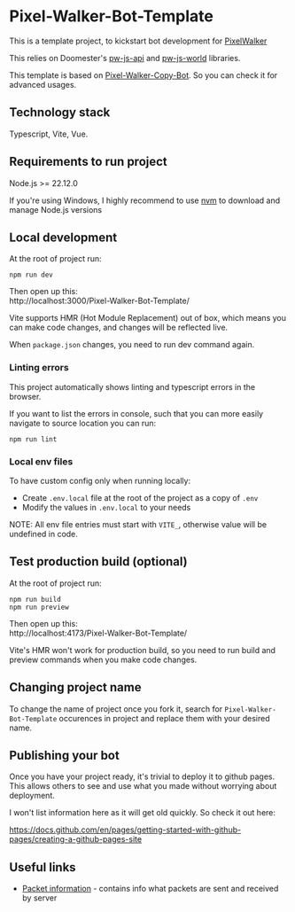 # Pixel-Walker-Bot-Template

This is a template project, to kickstart bot development for [PixelWalker](https://pixelwalker.net)

This relies on Doomester's [pw-js-api](https://www.npmjs.com/package/pw-js-api) and [pw-js-world](https://www.npmjs.com/package/pw-js-world) libraries.

This template is based on [Pixel-Walker-Copy-Bot](https://github.com/Piratux/Pixel-Walker-Copy-Bot). So you can check it for advanced usages.

## Technology stack
Typescript, Vite, Vue.

## Requirements to run project

Node.js >= 22.12.0

If you're using Windows, I highly recommend to use [nvm](https://github.com/coreybutler/nvm-windows) to download and manage Node.js versions

## Local development

At the root of project run:

```
npm run dev
```

Then open up this:\
http://localhost:3000/Pixel-Walker-Bot-Template/

Vite supports HMR (Hot Module Replacement) out of box, which means you can make code changes, and changes will be
reflected live.

When `package.json` changes, you need to run dev command again.

### Linting errors

This project automatically shows linting and typescript errors in the browser.

If you want to list the errors in console, such that you can more easily navigate to source location you can run:

```
npm run lint
```

### Local env files

To have custom config only when running locally:

- Create `.env.local` file at the root of the project as a copy of `.env`
- Modify the values in `.env.local` to your needs

NOTE: All env file entries must start with `VITE_`, otherwise value will be undefined in code.

## Test production build (optional)

At the root of project run:

```
npm run build
npm run preview
```

Then open up this:\
http://localhost:4173/Pixel-Walker-Bot-Template/

Vite's HMR won't work for production build, so you need to run build and preview commands when you make code changes.

## Changing project name
To change the name of project once you fork it, search for `Pixel-Walker-Bot-Template` occurences in project and replace them with your desired name.

## Publishing your bot
Once you have your project ready, it's trivial to deploy it to github pages. This allows others to see and use what you made without worrying about deployment. 

I won't list information here as it will get old quickly. So check it out here:

https://docs.github.com/en/pages/getting-started-with-github-pages/creating-a-github-pages-site

## Useful links

- [Packet information](https://github.com/PixelWalkerGame/Protocol) - contains info what packets are sent and received by server
